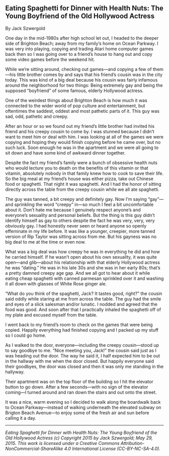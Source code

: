 ## Eating Spaghetti for Dinner with Health Nuts: The Young Boyfriend of the Old Hollywood Actress

By Jack Szwergold

One day in the mid-1980s after high school let out, I headed to the deeper side of Brighton Beach; away from my family’s home on Ocean Parkway. I was very into playing, copying and trading Atari home computer games back then so I was going over to a friend’s house to hang out and copy some video games before the weekend hit.

While we’re sitting around, checking out games—and copying a few of them—his little brother comes by and says that his friend’s cousin was in the city today. This was kind of a big deal because his cousin was fairly infamous around the neighborhood for two things: Being extremely gay and being the supposed “boyfriend” of some famous, elderly Hollywood actress.

One of the weirdest things about Brighton Beach is how much it was connected to the wider world of pop culture and entertainment, but oftentimes the saddest, oddest and most pathetic parts of it. This guy was sad, odd, pathetic and creepy.

After an hour or so we found out my friend’s little brother had invited his friend and his creepy cousin to come by. I was stunned because I didn’t want to meet him or deal with him. I was looking at all of the games we were copying and hoping they would finish copying before he came over, but no such luck. Soon enough he was in the apartment and we were all going to sit down and have some kind of awkward dinner together.

Despite the fact my friend’s family were a bunch of obsessive health nuts who would lecture you to death on the benefits of this vitamin or that vitamin, absolutely nobody in that family knew how to cook to save their life. So the big meal at my friend’s house was either pizza, take out Chinese food or spaghetti. That night it was spaghetti. And I had the honor of sitting directly across the table from the creepy cousin while we all ate spaghetti.

The guy was tanned, a bit creepy and definitely gay. Now I’m saying “gay”—and sprinkling the word “creepy” in—so much I feel a bit uncomfortable about it. Don’t hate me because I genuinely respect anyone’s and everyone’s sexuality and personal beliefs. But the thing is this guy didn’t identify himself as gay to others despite the fact he was very, very, very obviously gay. I had honestly never seen or heard anyone so openly effeminate in my life before. It was like a younger, creepier, more tanned version of Rip Taylor was sitting across from me. But his gayness was no big deal to me at the time or even now.

What was a big deal was how creepy he was in everything he did and how he carried himself. If he wasn’t open about his own sexuality, it was quite open—and glib—about his relationship with that elderly Hollywood actress he was “dating.” He was in his late 30s and she was in her early 80s; that’s a pretty damned creepy age gap. And we all got to hear about it while eating cheap spaghetti with canned parmesan sprinkled over it and washing it all down with glasses of White Rose ginger ale.

“What do you think of the spaghetti, Jack? It tastes good, right?” the cousin said oddly while staring at me from across the table. The guy had the smile and eyes of a slick salesman and/or lunatic. I nodded and agreed that the food was good. And soon after that I practically inhaled the spaghetti off of my plate and excused myself from the table.

I went back to my friend’s room to check on the games that were being copied. Happily everything had finished copying and I packed up my stuff so I could go home.

As I walked to the door, everyone—including the creepy cousin—stood up to say goodbye to me. “Nice meeting you, Jack!” the cousin said just as I was heading out the door. The way he said it, I half expected him to be out in the hallway with me when the door closed. But happily everyone said their goodbyes, the door was closed and then it was only me standing in the hallyway.

Their apartment was on the top floor of the building so I hit the elevator button to go down. After a few seconds—with no sign of the elevator coming—I turned around and ran down the stairs and out onto the street.

It was a nice, warm evening so I decided to walk along the boardwalk back to Ocean Parkway—instead of walking underneath the elevated subway on Brigton Beach Avenue—to enjoy some of the fresh air and sun before calling it a day.

***

*Eating Spaghetti for Dinner with Health Nuts: The Young Boyfriend of the Old Hollywood Actress (c) Copyright 2015 by Jack Szwergold; May 29, 2015. This work is licensed under a Creative Commons Attribution-NonCommercial-ShareAlike 4.0 International License (CC-BY-NC-SA-4.0).*
